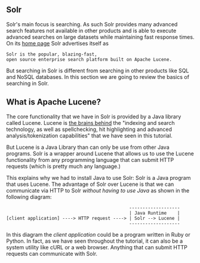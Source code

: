 ## Solr
Solr's main focus is searching. As such Solr provides many advanced search features not available in other products and is able to execute advanced searches on large datasets while maintaining fast response times. On its [home page](https://lucene.apache.org/solr/) Solr advertises itself as

    Solr is the popular, blazing-fast,
    open source enterprise search platform built on Apache Lucene.

But searching in Solr is different from searching in other products like SQL and NoSQL databases. In this section we are going to review the basics of searching in Solr.


## What is Apache Lucene?

The core functionality that we have in Solr is provided by a Java library called Lucene. Lucene is [the brains behind](https://lucene.apache.org/solr/guide/7_0/) the "indexing and search technology, as well as spellchecking, hit highlighting and advanced analysis/tokenization capabilities" that we have seen in this tutorial.

But Lucene is a Java Library than can only be use from other Java programs. Solr is a wrapper around Lucene that allows us to use the Lucene functionality from any programming language that can submit HTTP requests (which is pretty much any language.)

This explains why we had to install Java to use Solr: Solr is a Java program that uses Lucene. The advantage of Solr over Lucene is that we can communicate via HTTP to Solr *without having to use Java* as shown in the following diagram:

```
                                              -------------------
                                              | Java Runtime    |
[client application] ----> HTTP request ----> | Solr --> Lucene |
                                              -------------------
```

In this diagram the *client application* could be a program written in Ruby or Python. In fact, as we have seen throughout the tutorial, it can also be a system utility like cURL or a web browser. Anything that can submit HTTP requests can communicate with Solr.
